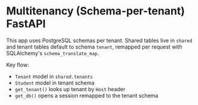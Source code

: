 # Multitenancy (Schema-per-tenant) FastAPI

This app uses PostgreSQL schemas per tenant. Shared tables live in
`shared` and tenant tables default to schema `tenant`, remapped per
request with SQLAlchemy's `schema_translate_map`.

Key flow:
- `Tenant` model in `shared.tenants`
- `Student` model in tenant schema
- `get_tenant()` looks up tenant by `Host` header
- `get_db()` opens a session remapped to the tenant schema
